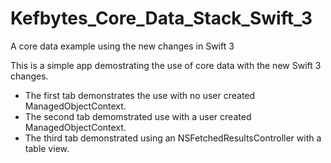# Kefbytes_Core_Data_Stack_Swift_3
A core data example using the new changes in Swift 3


This is a simple app demostrating the use of core data with the new Swift 3 changes.

* The first tab demonstrates the use with no user created ManagedObjectContext.
* The second tab demomstrated use with a user created ManagedObjectContext.
* The third tab demonstrated using an NSFetchedResultsController with a table view.
